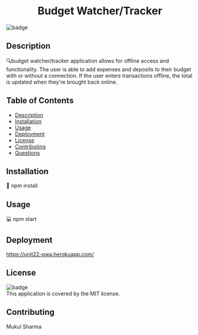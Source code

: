 <h1 align="center">Budget Watcher/Tracker </h1>

![badge](https://img.shields.io/badge/license-MIT-brightgreen)<br />

## Description
🔍budget watcher/tracker application allows for offline access and functionality. The user is able to add expenses and deposits to their budget with or without a connection. If the user enters transactions offline, the total is updated when they're brought back online.

## Table of Contents
- [Description](#description)
- [Installation](#installation)
- [Usage](#usage)
- [Deployment](#deployment)
- [License](#license)
- [Contributing](#contributing)
- [Questions](#questions)

## Installation
💾 npm install

## Usage
💻 npm start

## Deployment
https://unit22-pwa.herokuapp.com/

## License
![badge](https://img.shields.io/badge/license-MIT-brightgreen)
<br />
This application is covered by the MIT license. 

## Contributing
Mukul Sharma
